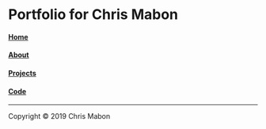 # Portfolio for Chris Mabon

#### [Home](https://chrismabon.github.io/)

#### [About](https://chrismabon.github.io/about.html)

#### [Projects](https://chrismabon.github.io/projects.html)

#### [Code](https://chrismabon.github.io/code.html)

---

Copyright © 2019 Chris Mabon